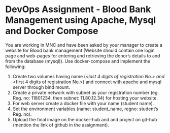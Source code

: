 # DevOps Assignment -  Blood Bank Management using Apache, Mysql and Docker Compose

You are working in MNC and have been asked by your manager to create a website for
Blood bank management (Website should contain one login page and web-pages for entering
and retrieving the donor’s details to and from the database (mysql)).
Use docker-compose and implement the following:
1. Create two volumes having name (<first-name>_<last 4 digits of registration No.>
and <first-name>_<first 4 digits of registration No.>) and connect with apache and
mysql server through bind mount.
2. Create a private network with subnet as your registration number (eg. Reg. no:
11801234, then subnet: 11.80.12.34) for hosting your website.
3. For web server create a docker file with your name (student name).
4. Set the environment variables (name: student_name, regno: student’s Reg. no).
5. Upload the final image on the docker-hub and and project on git-hub (mention the
link of github in the assignment).
